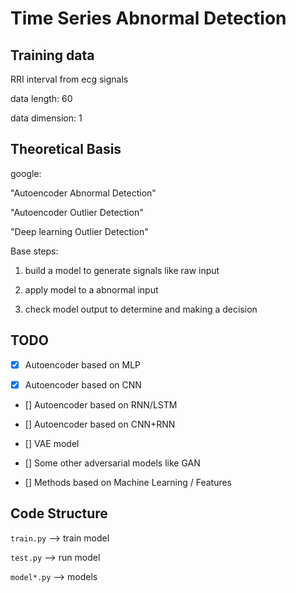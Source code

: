 # Time Series Abnormal Detection

## Training data

RRI interval from ecg signals

data length: 60

data dimension: 1

## Theoretical Basis

google:

"Autoencoder Abnormal Detection"

"Autoencoder Outlier Detection"

"Deep learning Outlier Detection"

Base steps:

1. build a model to generate signals like raw input

2. apply model to a abnormal input

3. check model output to determine and making a decision

## TODO

- [x] Autoencoder based on MLP

- [x] Autoencoder based on CNN

- [] Autoencoder based on RNN/LSTM

- [] Autoencoder based on CNN+RNN

- [] VAE model

- [] Some other adversarial models like GAN

- [] Methods based on Machine Learning / Features

## Code Structure

`train.py` --> train model

`test.py` --> run model

`model*.py` --> models
